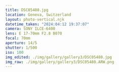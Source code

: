 ```yaml
---
title: DSC05480.jpg
location: Geneva, Switzerland
layout: photo-vertical.njk
datetime_taken: "2024:04:12 19:37:07"
camera: SONY ILCE-6400
lens: E 17-70mm F2.8 B070
focal: 70mm
aperture: 14/5
shutter: 1/500
iso: 100
img_edited: ./img/gallery/gallery3/DSC05480.jpg
img_raw: ./img/gallery/gallery3/DSC05480.ARW.png
---
```

